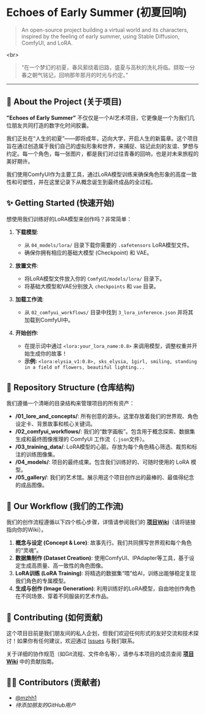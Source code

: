 # Echoes of Early Summer (初夏回响)
[](https://www.google.com/search?q=https://github.com/mzhh1/chuxia-echoes/commits/main)

> An open-source project building a virtual world and its characters, inspired by the feeling of early summer, using Stable Diffusion, ComfyUI, and LoRA.

\<br\>

> “在一个梦幻的初夏，春风萦绕着旧路，盛夏与高秋的洗礼将临。撷取一分春之朝气铭记，回响那年那月的时光与约定。”

-----

## 📖 About the Project (关于项目)

**"Echoes of Early Summer"** 不仅仅是一个AI艺术项目，它更像是一个为我们几位朋友共同打造的数字化时间胶囊。

我们正处在“人生的初夏”——即将成年，迈向大学，开启人生的新篇章。这个项目旨在通过创造属于我们自己的虚拟形象和世界，来捕捉、铭记此刻的友谊、梦想与约定。每一个角色，每一张图片，都是我们对过往青春的回响，也是对未来旅程的美好期许。

我们使用ComfyUI作为主要工具，通过LoRA模型训练来确保角色形象的高度一致性和可塑性，并在这里记录下从概念诞生到最终成品的全过程。

## ✨ Getting Started (快速开始)

想使用我们训练好的LoRA模型来创作吗？非常简单：

1.  **下载模型**:

      * 从 `04_models/lora/` 目录下载你需要的 `.safetensors` LoRA模型文件。
      * 确保你拥有相应的基础大模型 (Checkpoint) 和 VAE。

2.  **放置文件**:

      * 将LoRA模型文件放入你的 `ComfyUI/models/lora/` 目录下。
      * 将基础大模型和VAE分别放入 `checkpoints` 和 `vae` 目录。

3.  **加载工作流**:

      * 从 `02_comfyui_workflows/` 目录中找到 `3_lora_inference.json` 并将其加载到ComfyUI中。

4.  **开始创作**:

      * 在提示词中通过 `<lora:your_lora_name:0.8>` 来调用模型，调整权重并开始生成你的故事！
      * **示例:** `<lora:elysia_v1:0.8>, sks_elysia, 1girl, smiling, standing in a field of flowers, beautiful lighting...`

## 📂 Repository Structure (仓库结构)

我们遵循一个清晰的目录结构来管理项目的所有资产：

  - **/01\_lore\_and\_concepts/**: 所有创意的源头。这里存放着我们的世界观、角色设定卡、背景故事和核心关键词。
  - **/02\_comfyui\_workflows/**: 我们的“数字画板”。包含用于概念探索、数据集生成和最终图像推理的 ComfyUI 工作流（`.json`文件）。
  - **/03\_training\_data/**: LoRA模型的心脏。存放为每个角色精心筛选、裁剪和标注的训练图像集。
  - **/04\_models/**: 项目的最终成果。包含我们训练好的、可随时使用的 LoRA 模型。
  - **/05\_gallery/**: 我们的艺术馆。展示用这个项目创作出的最棒的、最值得纪念的成品图像。

## 🚀 Our Workflow (我们的工作流)

我们的创作流程遵循以下四个核心步骤，详情请参阅我们的 **[项目Wiki](https://www.google.com/search?q=https://github.com/mzhh1/chuxia-echoes/wiki)**（请将链接指向你的Wiki）。

1.  **概念与设定 (Concept & Lore)**: 故事先行。我们共同撰写世界观和每个角色的“灵魂”。
2.  **数据集制作 (Dataset Creation)**: 使用ComfyUI、IPAdapter等工具，基于设定生成高质量、高一致性的角色图像。
3.  **LoRA训练 (LoRA Training)**: 将精选的数据集“喂”给AI，训练出能够稳定复现我们角色的专属模型。
4.  **生成与创作 (Image Generation)**: 利用训练好的LoRA模型，自由地创作角色在不同场景、穿着不同服装的艺术作品。

## 🤝 Contributing (如何贡献)

这个项目目前是我们朋友间的私人企划，但我们欢迎任何形式的友好交流和技术探讨！如果你有任何建议，欢迎通过 [Issues](https://github.com/mzhh1/chuxia-echoes/issues) 与我们联系。

关于详细的协作规范（如Git流程、文件命名等），请参与本项目的成员查阅 **[项目Wiki](https://github.com/mzhh1/chuxia-echoes/wiki)** 中的贡献指南。

## 🧑‍💻 Contributors (贡献者)

  * [@mzhh1](https://github.com/mzhh1)
  * *待添加朋友的GitHub用户*
